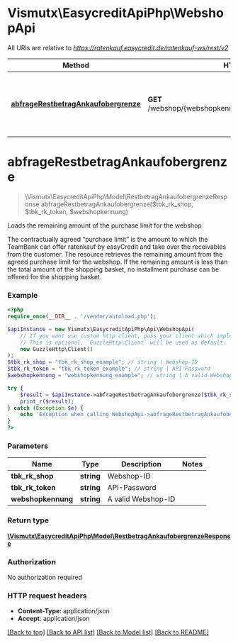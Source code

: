 # Vismutx\EasycreditApiPhp\WebshopApi

All URIs are relative to *https://ratenkauf.easycredit.de/ratenkauf-ws/rest/v2*

Method | HTTP request | Description
------------- | ------------- | -------------
[**abfrageRestbetragAnkaufobergrenze**](WebshopApi.md#abfrageRestbetragAnkaufobergrenze) | **GET** /webshop/{webshopkennung}/restbetragankaufobergrenze | Loads the remaining amount of the purchase limit for the webshop


# **abfrageRestbetragAnkaufobergrenze**
> \Vismutx\EasycreditApiPhp\Model\RestbetragAnkaufobergrenzeResponse abfrageRestbetragAnkaufobergrenze($tbk_rk_shop, $tbk_rk_token, $webshopkennung)

Loads the remaining amount of the purchase limit for the webshop

The contractually agreed “purchase limit” is the amount to which the TeamBank can offer ratenkauf by easyCredit and take over the receivables from the customer.   The resource retrieves the remaining amount from the agreed purchase limit for the webshop. If the remaining amount is less than the total amount of the shopping basket, no installment purchase can be offered for the shopping basket.

### Example
```php
<?php
require_once(__DIR__ . '/vendor/autoload.php');

$apiInstance = new Vismutx\EasycreditApiPhp\Api\WebshopApi(
    // If you want use custom http client, pass your client which implements `GuzzleHttp\ClientInterface`.
    // This is optional, `GuzzleHttp\Client` will be used as default.
    new GuzzleHttp\Client()
);
$tbk_rk_shop = "tbk_rk_shop_example"; // string | Webshop-ID
$tbk_rk_token = "tbk_rk_token_example"; // string | API-Password
$webshopkennung = "webshopkennung_example"; // string | A valid Webshop-ID

try {
    $result = $apiInstance->abfrageRestbetragAnkaufobergrenze($tbk_rk_shop, $tbk_rk_token, $webshopkennung);
    print_r($result);
} catch (Exception $e) {
    echo 'Exception when calling WebshopApi->abfrageRestbetragAnkaufobergrenze: ', $e->getMessage(), PHP_EOL;
}
?>
```

### Parameters

Name | Type | Description  | Notes
------------- | ------------- | ------------- | -------------
 **tbk_rk_shop** | **string**| Webshop-ID |
 **tbk_rk_token** | **string**| API-Password |
 **webshopkennung** | **string**| A valid Webshop-ID |

### Return type

[**\Vismutx\EasycreditApiPhp\Model\RestbetragAnkaufobergrenzeResponse**](../Model/RestbetragAnkaufobergrenzeResponse.md)

### Authorization

No authorization required

### HTTP request headers

 - **Content-Type**: application/json
 - **Accept**: application/json

[[Back to top]](#) [[Back to API list]](../../README.md#documentation-for-api-endpoints) [[Back to Model list]](../../README.md#documentation-for-models) [[Back to README]](../../README.md)

